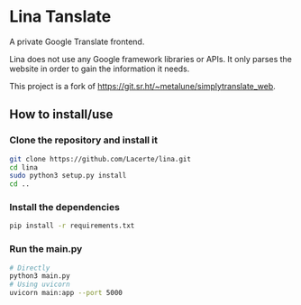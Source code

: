 # Lina Tanslate

A private Google Translate frontend.

Lina does not use any Google framework libraries or APIs. It only parses the website in order to gain the information it needs.

This project is a fork of https://git.sr.ht/~metalune/simplytranslate_web.

## How to install/use
### Clone the repository and install it
```sh
git clone https://github.com/Lacerte/lina.git
cd lina
sudo python3 setup.py install
cd ..
```

### Install the dependencies
```sh
pip install -r requirements.txt
```

### Run the main.py
```sh
# Directly
python3 main.py
# Using uvicorn
uvicorn main:app --port 5000
```
